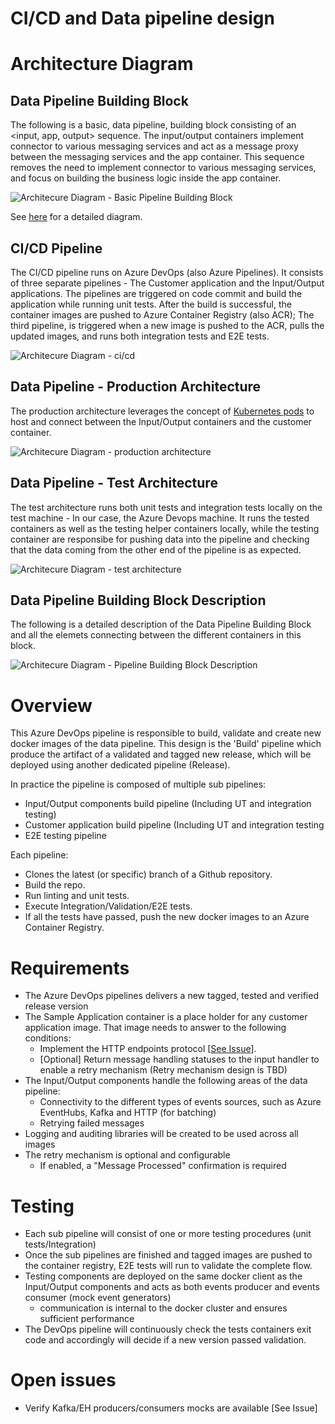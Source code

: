# CI/CD and Data pipeline design

# Architecture Diagram

## Data Pipeline Building Block

The following is a basic, data pipeline, building block consisting of an <input, app, output> sequence. The input/output containers implement connector to various messaging services and act as a message proxy between the messaging services and the app container. This sequence removes the need to implement connector to various messaging services, and focus on building the business logic inside the app container.

![Architecure Diagram - Basic Pipeline Building Block](./agogosml.draw-io-input-output-app-simple.png)

See [here](#pipeline-building-blobk-description) for a detailed diagram.

## CI/CD Pipeline

The CI/CD pipeline runs on Azure DevOps (also Azure Pipelines). It consists of three separate pipelines - The Customer application and the Input/Output applications. The pipelines are triggered on code commit and build the application while running unit tests. After the build is successful, the container images are pushed to Azure Container Registry (also ACR); The third pipeline, is triggered when a new image is pushed to the ACR, pulls the updated images, and runs both integration tests and E2E tests.

![Architecure Diagram - ci/cd](./agogosml.draw-io-CI-CD.png)

## Data Pipeline - Production Architecture

The production architecture leverages the concept of [Kubernetes pods](https://kubernetes.io/docs/concepts/workloads/pods/pod/) to host and connect between the Input/Output containers and the customer container.

![Architecure Diagram - production architecture](./agogosml.draw-io-Production.png)

## Data Pipeline - Test Architecture

The test architecture runs both unit tests and integration tests locally on the test machine - In our case, the Azure Devops machine. It runs the tested containers as well as the testing helper containers locally, while the testing container are responsibe for pushing data into the pipeline and checking that the data coming from the other end of the pipeline is as expected.

![Architecure Diagram - test architecture](./agogosml.draw-io-Test.png)

## Data Pipeline Building Block Description

The following is a detailed description of the Data Pipeline Building Block and all the elemets connecting between the different containers in this block.

![Architecure Diagram - Pipeline Building Block Description](./agogosml.draw-io-input-app-output-desc.png)

# Overview

This Azure DevOps pipeline is responsible to build, validate and create new docker images of the data pipeline. This design is the 'Build' pipeline which produce the artifact of a validated and tagged new release, which will be deployed using another dedicated pipeline (Release).

In practice the pipeline is composed of multiple sub pipelines:

- Input/Output components build pipeline (Including UT and integration testing)
- Customer application build pipeline (Including UT and integration testing
- E2E testing pipeline

Each pipeline:

- Clones the latest (or specific) branch of a Github repository.
- Build the repo.
- Run linting and unit tests.
- Execute Integration/Validation/E2E tests.
- If all the tests have passed, push the new docker images to an Azure Container Registry.

# Requirements

- The Azure DevOps pipelines delivers a new tagged, tested and verified release version
- The Sample Application container is a place holder for any customer application image. That image needs to answer to the following conditions:
  - Implement the HTTP endpoints protocol [[See Issue](https://github.com/Microsoft/agogosml/issues/95)].
  - [Optional] Return message handling statuses to the input handler to enable a retry mechanism (Retry mechanism design is TBD)
- The Input/Output components handle the following areas of the data pipeline:
  - Connectivity to the different types of events sources, such as Azure EventHubs, Kafka and HTTP (for batching)
  - Retrying failed messages
- Logging and auditing libraries will be created to be used across all images
- The retry mechanism is optional and configurable
  - If enabled, a "Message Processed" confirmation is required

# Testing

- Each sub pipeline will consist of one or more testing procedures (unit tests/Integration)
- Once the sub pipelines are finished and tagged images are pushed to the container registry, E2E tests will run to validate the complete flow.
- Testing components are deployed on the same docker client as the Input/Output components and acts as both events producer and events consumer (mock event generators)
  - communication is internal to the docker cluster and ensures sufficient performance
- The DevOps pipeline will continuously check the tests containers exit code and accordingly will decide if a new version passed validation.

# Open issues

- Verify Kafka/EH producers/consumers mocks are available [See Issue]